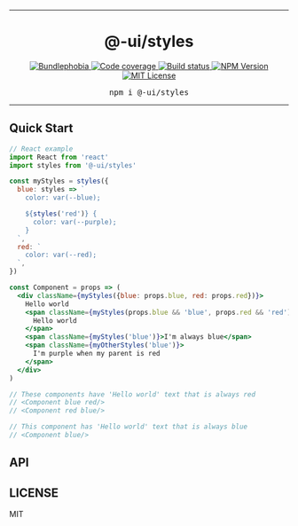 <hr>
<div align="center">
  <h1 align="center">
    @-ui/styles
  </h1>
</div>

<p align="center">
  <a href="https://bundlephobia.com/result?p=@-ui/styles">
    <img alt="Bundlephobia" src="https://img.shields.io/bundlephobia/minzip/@-ui/styles?style=for-the-badge&labelColor=24292e">
  </a>
  <a aria-label="Code coverage report" href="https://codecov.io/gh/dash-ui/styles">
    <img alt="Code coverage" src="https://img.shields.io/codecov/c/gh/dash-ui/styles?style=for-the-badge&labelColor=24292e">
  </a>
  <a aria-label="Build status" href="https://travis-ci.org/dash-ui/styles">
    <img alt="Build status" src="https://img.shields.io/travis/dash-ui/styles?style=for-the-badge&labelColor=24292e">
  </a>
  <a aria-label="NPM version" href="https://www.npmjs.com/package/@-ui/styles">
    <img alt="NPM Version" src="https://img.shields.io/npm/v/@-ui/styles?style=for-the-badge&labelColor=24292e">
  </a>
  <a aria-label="License" href="https://jaredlunde.mit-license.org/">
    <img alt="MIT License" src="https://img.shields.io/npm/l/@-ui/styles?style=for-the-badge&labelColor=24292e">
  </a>
</p>

<pre align="center">npm i @-ui/styles</pre>
<hr>

## Quick Start

```jsx harmony
// React example
import React from 'react'
import styles from '@-ui/styles'

const myStyles = styles({
  blue: styles => `
    color: var(--blue);

    ${styles('red')} {
      color: var(--purple);
    }
  `,
  red: `
    color: var(--red);
  `,
})

const Component = props => (
  <div className={myStyles({blue: props.blue, red: props.red})}>
    Hello world
    <span className={myStyles(props.blue && 'blue', props.red && 'red')}>
      Hello world
    </span>
    <span className={myStyles('blue')}>I'm always blue</span>
    <span className={myOtherStyles('blue')}>
      I'm purple when my parent is red
    </span>
  </div>
)

// These components have 'Hello world' text that is always red
// <Component blue red/>
// <Component red blue/>

// This component has 'Hello world' text that is always blue
// <Component blue/>
```

## API

## LICENSE

MIT

